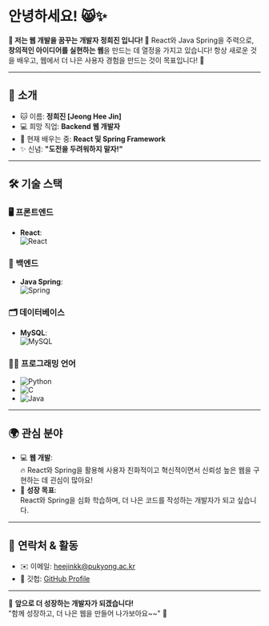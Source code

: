 # 안녕하세요! 😸✨  
**🌟 저는 웹 개발을 꿈꾸는 개발자 **정희진** 입니다! 🎉**
React와 Java Spring을 주력으로, **창의적인 아이디어를 실현하는 웹**을 만드는 데 열정을 가지고 있습니다!
항상 새로운 것을 배우고, 웹에서 더 나은 사용자 경험을 만드는 것이 목표입니다! 🚀

---

## 🌟 **소개**  

- 🐱 이름: **정희진 [Jeong Hee Jin]**
- 💻 희망 직업: **Backend 웹 개발자**  
- 🌱 현재 배우는 중: **React 및 Spring Framework**  
- ✨ 신념: **"도전을 두려워하지 말자!"**  

---

## 🛠️ **기술 스택**  

### 🖥️ **프론트엔드**
- **React**:  
  ![React](https://img.shields.io/badge/React-61DAFB?style=flat-square&logo=React&logoColor=white)    

### 🌱 **백엔드**
- **Java Spring**:  
  ![Spring](https://img.shields.io/badge/Spring-6DB33F?style=flat-square&logo=Spring&logoColor=white)  

### 🗂️ **데이터베이스**
- **MySQL**:  
  ![MySQL](https://img.shields.io/badge/MySQL-4479A1?style=flat-square&logo=MySQL&logoColor=white)  

### 🧑‍💻 **프로그래밍 언어**
- ![Python](https://img.shields.io/badge/Python-3776AB?style=flat-square&logo=Python&logoColor=white)  
- ![C](https://img.shields.io/badge/C-A8B9CC?style=flat-square&logo=C&logoColor=white)  
- ![Java](https://img.shields.io/badge/Java-007396?style=flat-square&logo=Java&logoColor=white)  

---

## 🌍 **관심 분야** 
- 💻 **웹 개발**:  
  🔥 React와 Spring을 활용해 사용자 친화적이고 혁신적이면서 신뢰성 높은 웹을 구현하는 데 괸심이 많아요!  
- 🌱 **성장 목표**:  
  React와 Spring을 심화 학습하며, 더 나은 코드를 작성하는 개발자가 되고 싶습니다.  

---

## 🌟 **연락처 & 활동**  
- ✉️ 이메일: heejinkk@pukyong.ac.kr
- 🐾 깃헙: [GitHub Profile](https://github.com/heejinkk)   

---

💖 **앞으로 더 성장하는 개발자가 되겠습니다!**  
"함께 성장하고, 더 나은 웹을 만들어 나가보아요~~" 🎉
